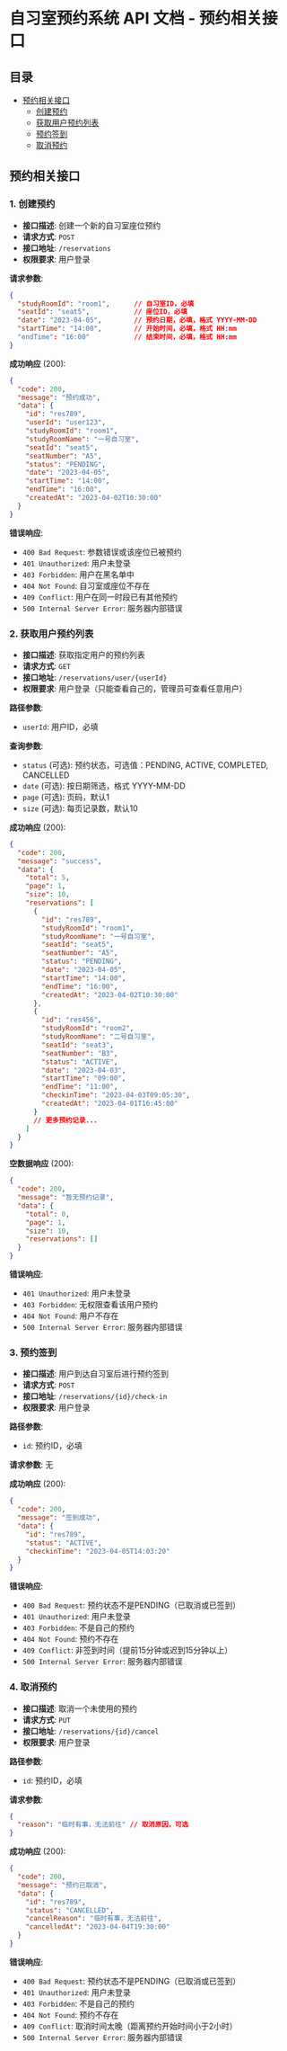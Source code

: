 # 自习室预约系统 API 文档 - 预约相关接口

## 目录
- [预约相关接口](#预约相关接口)
  - [创建预约](#1-创建预约)
  - [获取用户预约列表](#2-获取用户预约列表)
  - [预约签到](#3-预约签到)
  - [取消预约](#4-取消预约)

## 预约相关接口

### 1. 创建预约

- **接口描述**: 创建一个新的自习室座位预约
- **请求方式**: `POST`
- **接口地址**: `/reservations`
- **权限要求**: 用户登录

**请求参数**:
```json
{
  "studyRoomId": "room1",      // 自习室ID，必填
  "seatId": "seat5",           // 座位ID，必填
  "date": "2023-04-05",        // 预约日期，必填，格式 YYYY-MM-DD
  "startTime": "14:00",        // 开始时间，必填，格式 HH:mm
  "endTime": "16:00"           // 结束时间，必填，格式 HH:mm
}
```

**成功响应** (200):
```json
{
  "code": 200,
  "message": "预约成功",
  "data": {
    "id": "res789",
    "userId": "user123",
    "studyRoomId": "room1",
    "studyRoomName": "一号自习室",
    "seatId": "seat5",
    "seatNumber": "A5",
    "status": "PENDING",
    "date": "2023-04-05",
    "startTime": "14:00",
    "endTime": "16:00",
    "createdAt": "2023-04-02T10:30:00"
  }
}
```

**错误响应**:
- `400 Bad Request`: 参数错误或该座位已被预约
- `401 Unauthorized`: 用户未登录
- `403 Forbidden`: 用户在黑名单中
- `404 Not Found`: 自习室或座位不存在
- `409 Conflict`: 用户在同一时段已有其他预约
- `500 Internal Server Error`: 服务器内部错误

### 2. 获取用户预约列表

- **接口描述**: 获取指定用户的预约列表
- **请求方式**: `GET`
- **接口地址**: `/reservations/user/{userId}`
- **权限要求**: 用户登录（只能查看自己的，管理员可查看任意用户）

**路径参数**:
- `userId`: 用户ID，必填

**查询参数**:
- `status` (可选): 预约状态，可选值：PENDING, ACTIVE, COMPLETED, CANCELLED
- `date` (可选): 按日期筛选，格式 YYYY-MM-DD
- `page` (可选): 页码，默认1
- `size` (可选): 每页记录数，默认10

**成功响应** (200):
```json
{
  "code": 200,
  "message": "success",
  "data": {
    "total": 5,
    "page": 1,
    "size": 10,
    "reservations": [
      {
        "id": "res789",
        "studyRoomId": "room1",
        "studyRoomName": "一号自习室",
        "seatId": "seat5",
        "seatNumber": "A5",
        "status": "PENDING",
        "date": "2023-04-05",
        "startTime": "14:00",
        "endTime": "16:00",
        "createdAt": "2023-04-02T10:30:00"
      },
      {
        "id": "res456",
        "studyRoomId": "room2",
        "studyRoomName": "二号自习室",
        "seatId": "seat3",
        "seatNumber": "B3",
        "status": "ACTIVE",
        "date": "2023-04-03",
        "startTime": "09:00",
        "endTime": "11:00",
        "checkinTime": "2023-04-03T09:05:30",
        "createdAt": "2023-04-01T16:45:00"
      }
      // 更多预约记录...
    ]
  }
}
```

**空数据响应** (200):
```json
{
  "code": 200,
  "message": "暂无预约记录",
  "data": {
    "total": 0,
    "page": 1,
    "size": 10,
    "reservations": []
  }
}
```

**错误响应**:
- `401 Unauthorized`: 用户未登录
- `403 Forbidden`: 无权限查看该用户预约
- `404 Not Found`: 用户不存在
- `500 Internal Server Error`: 服务器内部错误

### 3. 预约签到

- **接口描述**: 用户到达自习室后进行预约签到
- **请求方式**: `POST`
- **接口地址**: `/reservations/{id}/check-in`
- **权限要求**: 用户登录

**路径参数**:
- `id`: 预约ID，必填

**请求参数**: 无

**成功响应** (200):
```json
{
  "code": 200,
  "message": "签到成功",
  "data": {
    "id": "res789",
    "status": "ACTIVE",
    "checkinTime": "2023-04-05T14:03:20"
  }
}
```

**错误响应**:
- `400 Bad Request`: 预约状态不是PENDING（已取消或已签到）
- `401 Unauthorized`: 用户未登录
- `403 Forbidden`: 不是自己的预约
- `404 Not Found`: 预约不存在
- `409 Conflict`: 非签到时间（提前15分钟或迟到15分钟以上）
- `500 Internal Server Error`: 服务器内部错误

### 4. 取消预约

- **接口描述**: 取消一个未使用的预约
- **请求方式**: `PUT`
- **接口地址**: `/reservations/{id}/cancel`
- **权限要求**: 用户登录

**路径参数**:
- `id`: 预约ID，必填

**请求参数**:
```json
{
  "reason": "临时有事，无法前往" // 取消原因，可选
}
```

**成功响应** (200):
```json
{
  "code": 200,
  "message": "预约已取消",
  "data": {
    "id": "res789",
    "status": "CANCELLED",
    "cancelReason": "临时有事，无法前往",
    "cancelledAt": "2023-04-04T19:30:00"
  }
}
```

**错误响应**:
- `400 Bad Request`: 预约状态不是PENDING（已取消或已签到）
- `401 Unauthorized`: 用户未登录
- `403 Forbidden`: 不是自己的预约
- `404 Not Found`: 预约不存在
- `409 Conflict`: 取消时间太晚（距离预约开始时间小于2小时）
- `500 Internal Server Error`: 服务器内部错误 
